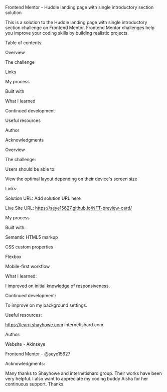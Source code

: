 Frontend Mentor - Huddle landing page with single introductory section solution

This is a solution to the Huddle landing page with single introductory section challenge on Frontend Mentor.
Frontend Mentor challenges help you 
improve your coding skills by building 
realistic projects.


Table of contents:


Overview

The challenge

Links

My process

Built with

What I learned

Continued development

Useful resources

Author

Acknowledgments




Overview


The challenge:


Users should be able to:

View the optimal layout depending on their device's screen size


Links:


Solution URL: Add solution URL here

Live Site URL: https://seye15627.github.io/NFT-preview-card/


My process


Built with:


Semantic HTML5 markup

CSS custom properties

Flexbox

Mobile-first workflow


What I learned:


I improved on initial knowledge of responsiveness. 


Continued development:


To improve on my background settings.


Useful resources:


https://learn.shayhowe.com
internetishard.com


Author:


Website - Akinseye

Frontend Mentor - @seye15627


Acknowledgments:


Many thanks to Shayhowe and internetishard group. Their works have been very helpful. 
I also want to appreciate my coding buddy Aisha for her continuous support. Thanks.
